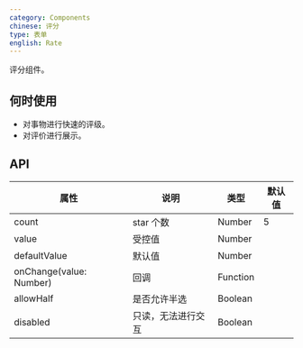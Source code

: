 ```yaml
---
category: Components
chinese: 评分
type: 表单
english: Rate
---
```




评分组件。

## 何时使用

- 对事物进行快速的评级。
- 对评价进行展示。

## API

| 属性        | 说明           | 类型               | 默认值       |
|-------------|----------------|--------------------|--------------|
| count    | star 个数   | Number |      5   |
| value | 受控值   | Number |         |
| defaultValue | 默认值   | Number |         |
| onChange(value: Number) | 回调   | Function |         |
| allowHalf | 是否允许半选   | Boolean |         |
| disabled | 只读，无法进行交互 | Boolean |         |
